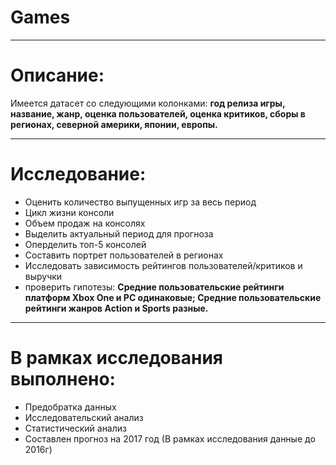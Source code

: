 # Games

****
# Описание:
Имеется датасет со следующими колонками: **год релиза игры, название, жанр, оценка пользователей, оценка критиков, сборы в регионах, северной америки, японии, европы.**
****
# Исследование:
- Оценить количество выпущенных игр за весь период
- Цикл жизни консоли
- Объем продаж на консолях
- Выделить актуальный период для прогноза
- Оперделить топ-5 консолей
- Составить портрет пользователей в регионах
- Исследовать зависимость рейтингов пользователей/критиков и выручки
- проверить гипотезы: **Средние пользовательские рейтинги платформ Xbox One и PC одинаковые;
Средние пользовательские рейтинги жанров Action и Sports разные.**
****
# В рамках исследования выполнено:
- Предобратка данных
- Исследовательский анализ
- Статистический анализ
- Составлен прогноз на 2017 год (В рамках исследования данные до 2016г)
